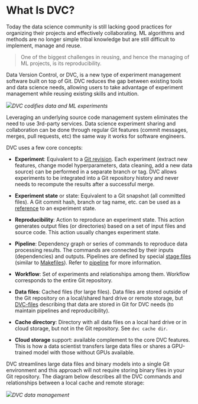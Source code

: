 # What Is DVC?

Today the data science community is still lacking good practices for organizing
their projects and effectively collaborating. ML algorithms and methods are no
longer simple tribal knowledge but are still difficult to implement, manage and
reuse.

> One of the biggest challenges in reusing, and hence the managing of ML
> projects, is its reproducibility.

Data Version Control, or DVC, is a new type of experiment management software
built on top of Git. DVC reduces the gap between existing tools and data science
needs, allowing users to take advantage of experiment management while reusing
existing skills and intuition.

![](/img/reproducibility.png)_DVC codifies data and ML experiments_

Leveraging an underlying source code management system eliminates the need to
use 3rd-party services. Data science experiment sharing and collaboration can be
done through regular Git features (commit messages, merges, pull requests, etc)
the same way it works for software engineers.

DVC uses a few core concepts:

- **Experiment**: Equivalent to a
  [Git revision](https://git-scm.com/docs/revisions). Each experiment (extract
  new features, change model hyperparameters, data cleaning, add a new data
  source) can be performed in a separate branch or tag. DVC allows experiments
  to be integrated into a Git repository history and never needs to recompute
  the results after a successful merge.

- **Experiment state** or state: Equivalent to a Git snapshot (all committed
  files). A Git commit hash, branch or tag name, etc. can be used as a
  [reference](https://git-scm.com/book/en/v2/Git-Internals-Git-References) to an
  experiment state.

- **Reproducibility**: Action to reproduce an experiment state. This action
  generates output files (or directories) based on a set of input files and
  source code. This action usually changes experiment state.

- **Pipeline**: Dependency graph or series of commands to reproduce data
  processing results. The commands are connected by their inputs
  (<abbr>dependencies</abbr>) and <abbr>outputs</abbr>. Pipelines are defined by
  special [stage files](/doc/command-reference/run) (similar to
  [Makefiles](https://www.gnu.org/software/make/manual/make.html#Introduction)).
  Refer to [pipeline](/doc/command-reference/pipeline) for more information.

- **Workflow**: Set of experiments and relationships among them. Workflow
  corresponds to the entire Git repository.

- **Data files**: Cached files (for large files). Data files are stored outside
  of the Git repository on a local/shared hard drive or remote storage, but
  [DVC-files](/doc/user-guide/dvc-files-and-directories) describing that data
  are stored in Git for DVC needs (to maintain pipelines and reproducibility).

- **Cache directory**: Directory with all data files on a local hard drive or in
  cloud storage, but not in the Git repository. See `dvc cache dir`.

- **Cloud storage** support: available complement to the core DVC features. This
  is how a data scientist transfers large data files or shares a GPU-trained
  model with those without GPUs available.

DVC streamlines large data files and binary models into a single Git environment
and this approach will not require storing binary files in your Git repository.
The diagram below describes all the DVC commands and relationships between a
local cache and remote storage:

![](/img/flow-large.png)_DVC data management_
